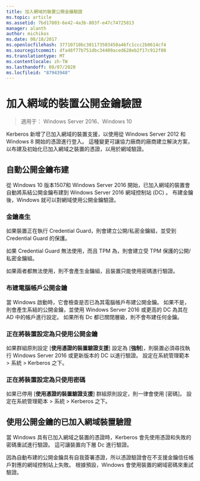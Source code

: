 ```yaml
---
title: 加入網域的裝置公開金鑰驗證
ms.topic: article
ms.assetid: 7bd17803-6e42-4a3b-803f-e47c74725813
manager: alanth
author: michikos
ms.date: 08/18/2017
ms.openlocfilehash: 37710710bc301173503450a46fc1ccc2b0614cf4
ms.sourcegitcommit: dfa48f77b751dbc34409aced628eb2f17c912f08
ms.translationtype: MT
ms.contentlocale: zh-TW
ms.lasthandoff: 08/07/2020
ms.locfileid: "87943948"
---
```

# <a name="domain-joined-device-public-key-authentication"></a>加入網域的裝置公開金鑰驗證

>適用于： Windows Server 2016、Windows 10

Kerberos 新增了已加入網域的裝置支援，以使用從 Windows Server 2012 和 Windows 8 開始的憑證進行登入。 這種變更可讓協力廠商的廠商建立解決方案，以布建及初始化已加入網域之裝置的憑證，以用於網域驗證。

## <a name="automatic-public-key-provisioning"></a>自動公開金鑰布建

從 Windows 10 版本1507和 Windows Server 2016 開始，已加入網域的裝置會自動將系結公開金鑰布建到 Windows Server 2016 網域控制站 (DC) 。 布建金鑰後，Windows 就可以對網域使用公開金鑰驗證。

### <a name="key-generation"></a>金鑰產生
如果裝置正在執行 Credential Guard，則會建立公開/私密金鑰組，並受到 Credential Guard 的保護。

如果 Credential Guard 無法使用，而且 TPM 為，則會建立受 TPM 保護的公開/私密金鑰組。

如果兩者都無法使用，則不會產生金鑰組，且裝置只能使用密碼進行驗證。

### <a name="provisioning-computer-account-public-key"></a>布建電腦帳戶公開金鑰
當 Windows 啟動時，它會檢查是否已為其電腦帳戶布建公開金鑰。 如果不是，則會產生系結的公開金鑰，並使用 Windows Server 2016 或更高的 DC 為其在 AD 中的帳戶進行設定。 如果所有 Dc 都已關閉層級，則不會布建任何金鑰。

### <a name="configuring-device-to-only-use-public-key"></a>正在將裝置設定為只使用公開金鑰
如果群組原則設定 [**使用憑證的裝置驗證支援**] 設定為 [**強制**]，則裝置必須尋找執行 Windows Server 2016 或更新版本的 DC 以進行驗證。 設定在系統管理範本 > 系統 > Kerberos 之下。

### <a name="configuring-device-to-only-use-password"></a>正在將裝置設定為只使用密碼
如果已停用 [**使用憑證的裝置驗證支援**] 群組原則設定，則一律會使用 [密碼]。 設定在系統管理範本 > 系統 > Kerberos 之下。

## <a name="domain-joined-device-authentication-using-public-key"></a>使用公開金鑰的已加入網域裝置驗證
當 Windows 具有已加入網域之裝置的憑證時，Kerberos 會先使用憑證和失敗的密碼重試進行驗證。 這可讓裝置向下層 Dc 進行驗證。

因為自動布建的公開金鑰具有自我簽署憑證，所以憑證驗證會在不支援金鑰信任帳戶對應的網域控制站上失敗。 根據預設，Windows 會使用裝置的網域密碼來重試驗證。


